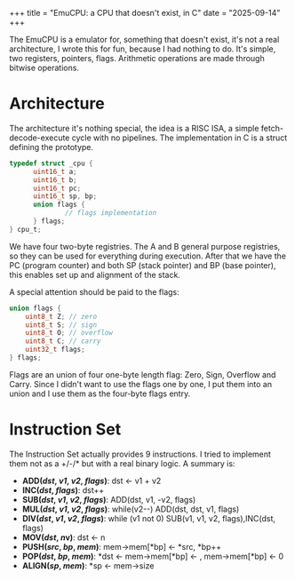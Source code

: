 +++
title = "EmuCPU: a CPU that doesn't exist, in C"
date = "2025-09-14"
+++

The EmuCPU is a emulator for, something that doesn't exist, it's not a real architecture,
I wrote this for fun, because I had nothing to do.
It's simple, two registers, pointers, flags. Arithmetic operations are made through bitwise operations.

<!--more-->

# Architecture

The architecture it's nothing special, the idea is a RISC ISA, a simple fetch-decode-execute cycle with no pipelines. The implementation in C is a struct defining the prototype.

```C
typedef struct _cpu {
      uint16_t a;
      uint16_t b;
      uint16_t pc;
      uint16_t sp, bp;
      union flags {
              // flags implementation
      } flags;
} cpu_t;
```

We have four two-byte registries. The A and B general purpose registries, so they can be used for everything during execution. After that we have the PC (program counter) and both SP (stack pointer) and BP (base pointer), this enables set up and alignment of the stack.

A special attention should be paid to the flags:

```C
union flags {
    uint8_t Z; // zero
    uint8_t S; // sign
    uint8_t O; // overflow
    uint8_t C; // carry
    uint32_t flags;
} flags;
```

Flags are an union of four one-byte length flag: Zero, Sign, Overflow and Carry.
Since I didn't want to use the flags one by one, I put them into an union and I use them as the four-byte flags entry.

# Instruction Set

The Instruction Set actually provides 9 instructions. I tried to implement them not as a +/-/* but with a real binary logic. A summary is:

* **ADD(*dst*, *v1*, *v2*, *flags*)**: dst <- v1 + v2
* **INC(*dst*, *flags*)**: dst++
* **SUB(*dst*, *v1*, *v2*, *flags*)**: ADD(dst, v1, -v2, flags)
* **MUL(*dst*, *v1*, *v2*, *flags*)**: while(v2--) ADD(dst, dst, v1, flags)
* **DIV(*dst*, *v1*, *v2*, *flags*)**: while (v1 not 0) SUB(v1, v1, v2, flags),INC(dst, flags)
* **MOV(*dst*, *n*v)**: dst <- n
* **PUSH(*src*, *bp*, *mem*)**: mem->mem[\*bp] <- *src, *bp++
* **POP(*dst*, *bp*, *mem*)**: *dst <- mem->mem[\*bp] <- , mem->mem[\*bp] <- 0
* **ALIGN(*sp*, *mem*)**: *sp <- mem->size

